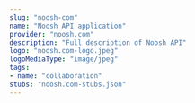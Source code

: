 ```yaml
---
slug: "noosh-com"
name: "Noosh API application"
provider: "noosh.com"
description: "Full description of Noosh API"
logo: "noosh.com-logo.jpeg"
logoMediaType: "image/jpeg"
tags:
- name: "collaboration"
stubs: "noosh.com-stubs.json"
---
```

